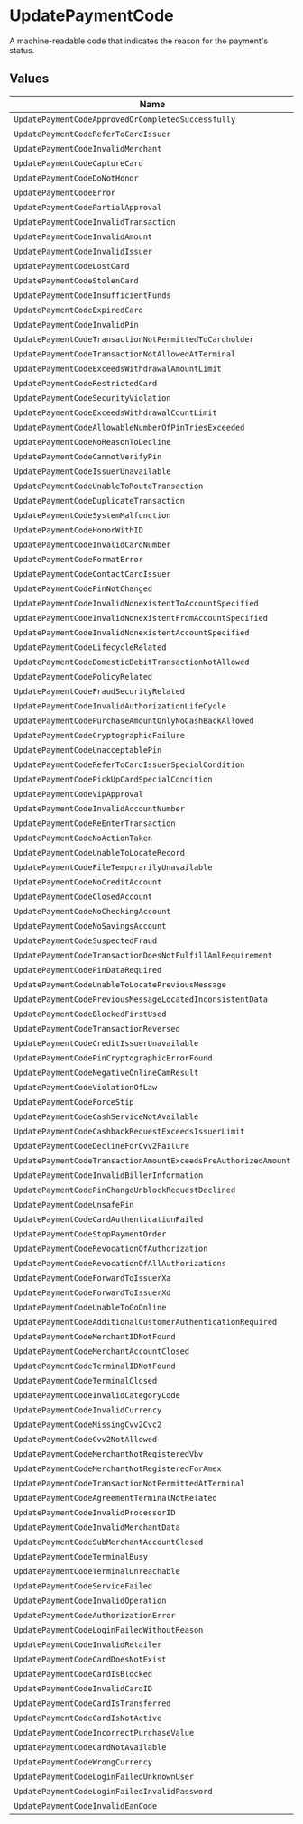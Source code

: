 # UpdatePaymentCode

A machine-readable code that indicates the reason for the payment's status.


## Values

| Name                                                           | Value                                                          |
| -------------------------------------------------------------- | -------------------------------------------------------------- |
| `UpdatePaymentCodeApprovedOrCompletedSuccessfully`             | approved_or_completed_successfully                             |
| `UpdatePaymentCodeReferToCardIssuer`                           | refer_to_card_issuer                                           |
| `UpdatePaymentCodeInvalidMerchant`                             | invalid_merchant                                               |
| `UpdatePaymentCodeCaptureCard`                                 | capture_card                                                   |
| `UpdatePaymentCodeDoNotHonor`                                  | do_not_honor                                                   |
| `UpdatePaymentCodeError`                                       | error                                                          |
| `UpdatePaymentCodePartialApproval`                             | partial_approval                                               |
| `UpdatePaymentCodeInvalidTransaction`                          | invalid_transaction                                            |
| `UpdatePaymentCodeInvalidAmount`                               | invalid_amount                                                 |
| `UpdatePaymentCodeInvalidIssuer`                               | invalid_issuer                                                 |
| `UpdatePaymentCodeLostCard`                                    | lost_card                                                      |
| `UpdatePaymentCodeStolenCard`                                  | stolen_card                                                    |
| `UpdatePaymentCodeInsufficientFunds`                           | insufficient_funds                                             |
| `UpdatePaymentCodeExpiredCard`                                 | expired_card                                                   |
| `UpdatePaymentCodeInvalidPin`                                  | invalid_pin                                                    |
| `UpdatePaymentCodeTransactionNotPermittedToCardholder`         | transaction_not_permitted_to_cardholder                        |
| `UpdatePaymentCodeTransactionNotAllowedAtTerminal`             | transaction_not_allowed_at_terminal                            |
| `UpdatePaymentCodeExceedsWithdrawalAmountLimit`                | exceeds_withdrawal_amount_limit                                |
| `UpdatePaymentCodeRestrictedCard`                              | restricted_card                                                |
| `UpdatePaymentCodeSecurityViolation`                           | security_violation                                             |
| `UpdatePaymentCodeExceedsWithdrawalCountLimit`                 | exceeds_withdrawal_count_limit                                 |
| `UpdatePaymentCodeAllowableNumberOfPinTriesExceeded`           | allowable_number_of_pin_tries_exceeded                         |
| `UpdatePaymentCodeNoReasonToDecline`                           | no_reason_to_decline                                           |
| `UpdatePaymentCodeCannotVerifyPin`                             | cannot_verify_pin                                              |
| `UpdatePaymentCodeIssuerUnavailable`                           | issuer_unavailable                                             |
| `UpdatePaymentCodeUnableToRouteTransaction`                    | unable_to_route_transaction                                    |
| `UpdatePaymentCodeDuplicateTransaction`                        | duplicate_transaction                                          |
| `UpdatePaymentCodeSystemMalfunction`                           | system_malfunction                                             |
| `UpdatePaymentCodeHonorWithID`                                 | honor_with_id                                                  |
| `UpdatePaymentCodeInvalidCardNumber`                           | invalid_card_number                                            |
| `UpdatePaymentCodeFormatError`                                 | format_error                                                   |
| `UpdatePaymentCodeContactCardIssuer`                           | contact_card_issuer                                            |
| `UpdatePaymentCodePinNotChanged`                               | pin_not_changed                                                |
| `UpdatePaymentCodeInvalidNonexistentToAccountSpecified`        | invalid_nonexistent_to_account_specified                       |
| `UpdatePaymentCodeInvalidNonexistentFromAccountSpecified`      | invalid_nonexistent_from_account_specified                     |
| `UpdatePaymentCodeInvalidNonexistentAccountSpecified`          | invalid_nonexistent_account_specified                          |
| `UpdatePaymentCodeLifecycleRelated`                            | lifecycle_related                                              |
| `UpdatePaymentCodeDomesticDebitTransactionNotAllowed`          | domestic_debit_transaction_not_allowed                         |
| `UpdatePaymentCodePolicyRelated`                               | policy_related                                                 |
| `UpdatePaymentCodeFraudSecurityRelated`                        | fraud_security_related                                         |
| `UpdatePaymentCodeInvalidAuthorizationLifeCycle`               | invalid_authorization_life_cycle                               |
| `UpdatePaymentCodePurchaseAmountOnlyNoCashBackAllowed`         | purchase_amount_only_no_cash_back_allowed                      |
| `UpdatePaymentCodeCryptographicFailure`                        | cryptographic_failure                                          |
| `UpdatePaymentCodeUnacceptablePin`                             | unacceptable_pin                                               |
| `UpdatePaymentCodeReferToCardIssuerSpecialCondition`           | refer_to_card_issuer_special_condition                         |
| `UpdatePaymentCodePickUpCardSpecialCondition`                  | pick_up_card_special_condition                                 |
| `UpdatePaymentCodeVipApproval`                                 | vip_approval                                                   |
| `UpdatePaymentCodeInvalidAccountNumber`                        | invalid_account_number                                         |
| `UpdatePaymentCodeReEnterTransaction`                          | re_enter_transaction                                           |
| `UpdatePaymentCodeNoActionTaken`                               | no_action_taken                                                |
| `UpdatePaymentCodeUnableToLocateRecord`                        | unable_to_locate_record                                        |
| `UpdatePaymentCodeFileTemporarilyUnavailable`                  | file_temporarily_unavailable                                   |
| `UpdatePaymentCodeNoCreditAccount`                             | no_credit_account                                              |
| `UpdatePaymentCodeClosedAccount`                               | closed_account                                                 |
| `UpdatePaymentCodeNoCheckingAccount`                           | no_checking_account                                            |
| `UpdatePaymentCodeNoSavingsAccount`                            | no_savings_account                                             |
| `UpdatePaymentCodeSuspectedFraud`                              | suspected_fraud                                                |
| `UpdatePaymentCodeTransactionDoesNotFulfillAmlRequirement`     | transaction_does_not_fulfill_aml_requirement                   |
| `UpdatePaymentCodePinDataRequired`                             | pin_data_required                                              |
| `UpdatePaymentCodeUnableToLocatePreviousMessage`               | unable_to_locate_previous_message                              |
| `UpdatePaymentCodePreviousMessageLocatedInconsistentData`      | previous_message_located_inconsistent_data                     |
| `UpdatePaymentCodeBlockedFirstUsed`                            | blocked_first_used                                             |
| `UpdatePaymentCodeTransactionReversed`                         | transaction_reversed                                           |
| `UpdatePaymentCodeCreditIssuerUnavailable`                     | credit_issuer_unavailable                                      |
| `UpdatePaymentCodePinCryptographicErrorFound`                  | pin_cryptographic_error_found                                  |
| `UpdatePaymentCodeNegativeOnlineCamResult`                     | negative_online_cam_result                                     |
| `UpdatePaymentCodeViolationOfLaw`                              | violation_of_law                                               |
| `UpdatePaymentCodeForceStip`                                   | force_stip                                                     |
| `UpdatePaymentCodeCashServiceNotAvailable`                     | cash_service_not_available                                     |
| `UpdatePaymentCodeCashbackRequestExceedsIssuerLimit`           | cashback_request_exceeds_issuer_limit                          |
| `UpdatePaymentCodeDeclineForCvv2Failure`                       | decline_for_cvv2_failure                                       |
| `UpdatePaymentCodeTransactionAmountExceedsPreAuthorizedAmount` | transaction_amount_exceeds_pre_authorized_amount               |
| `UpdatePaymentCodeInvalidBillerInformation`                    | invalid_biller_information                                     |
| `UpdatePaymentCodePinChangeUnblockRequestDeclined`             | pin_change_unblock_request_declined                            |
| `UpdatePaymentCodeUnsafePin`                                   | unsafe_pin                                                     |
| `UpdatePaymentCodeCardAuthenticationFailed`                    | card_authentication_failed                                     |
| `UpdatePaymentCodeStopPaymentOrder`                            | stop_payment_order                                             |
| `UpdatePaymentCodeRevocationOfAuthorization`                   | revocation_of_authorization                                    |
| `UpdatePaymentCodeRevocationOfAllAuthorizations`               | revocation_of_all_authorizations                               |
| `UpdatePaymentCodeForwardToIssuerXa`                           | forward_to_issuer_xa                                           |
| `UpdatePaymentCodeForwardToIssuerXd`                           | forward_to_issuer_xd                                           |
| `UpdatePaymentCodeUnableToGoOnline`                            | unable_to_go_online                                            |
| `UpdatePaymentCodeAdditionalCustomerAuthenticationRequired`    | additional_customer_authentication_required                    |
| `UpdatePaymentCodeMerchantIDNotFound`                          | merchant_id_not_found                                          |
| `UpdatePaymentCodeMerchantAccountClosed`                       | merchant_account_closed                                        |
| `UpdatePaymentCodeTerminalIDNotFound`                          | terminal_id_not_found                                          |
| `UpdatePaymentCodeTerminalClosed`                              | terminal_closed                                                |
| `UpdatePaymentCodeInvalidCategoryCode`                         | invalid_category_code                                          |
| `UpdatePaymentCodeInvalidCurrency`                             | invalid_currency                                               |
| `UpdatePaymentCodeMissingCvv2Cvc2`                             | missing_cvv2_cvc2                                              |
| `UpdatePaymentCodeCvv2NotAllowed`                              | cvv2_not_allowed                                               |
| `UpdatePaymentCodeMerchantNotRegisteredVbv`                    | merchant_not_registered_vbv                                    |
| `UpdatePaymentCodeMerchantNotRegisteredForAmex`                | merchant_not_registered_for_amex                               |
| `UpdatePaymentCodeTransactionNotPermittedAtTerminal`           | transaction_not_permitted_at_terminal                          |
| `UpdatePaymentCodeAgreementTerminalNotRelated`                 | agreement_terminal_not_related                                 |
| `UpdatePaymentCodeInvalidProcessorID`                          | invalid_processor_id                                           |
| `UpdatePaymentCodeInvalidMerchantData`                         | invalid_merchant_data                                          |
| `UpdatePaymentCodeSubMerchantAccountClosed`                    | sub_merchant_account_closed                                    |
| `UpdatePaymentCodeTerminalBusy`                                | terminal_busy                                                  |
| `UpdatePaymentCodeTerminalUnreachable`                         | terminal_unreachable                                           |
| `UpdatePaymentCodeServiceFailed`                               | service_failed                                                 |
| `UpdatePaymentCodeInvalidOperation`                            | invalid_operation                                              |
| `UpdatePaymentCodeAuthorizationError`                          | authorization_error                                            |
| `UpdatePaymentCodeLoginFailedWithoutReason`                    | login_failed_without_reason                                    |
| `UpdatePaymentCodeInvalidRetailer`                             | invalid_retailer                                               |
| `UpdatePaymentCodeCardDoesNotExist`                            | card_does_not_exist                                            |
| `UpdatePaymentCodeCardIsBlocked`                               | card_is_blocked                                                |
| `UpdatePaymentCodeInvalidCardID`                               | invalid_card_id                                                |
| `UpdatePaymentCodeCardIsTransferred`                           | card_is_transferred                                            |
| `UpdatePaymentCodeCardIsNotActive`                             | card_is_not_active                                             |
| `UpdatePaymentCodeIncorrectPurchaseValue`                      | incorrect_purchase_value                                       |
| `UpdatePaymentCodeCardNotAvailable`                            | card_not_available                                             |
| `UpdatePaymentCodeWrongCurrency`                               | wrong_currency                                                 |
| `UpdatePaymentCodeLoginFailedUnknownUser`                      | login_failed_unknown_user                                      |
| `UpdatePaymentCodeLoginFailedInvalidPassword`                  | login_failed_invalid_password                                  |
| `UpdatePaymentCodeInvalidEanCode`                              | invalid_ean_code                                               |